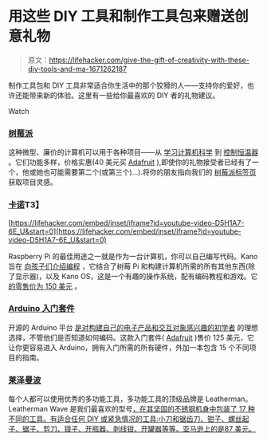 # 用这些 DIY 工具和制作工具包来赠送创意礼物

> 原文：<https://lifehacker.com/give-the-gift-of-creativity-with-these-diy-tools-and-ma-1671262187>

制作工具包和 DIY 工具非常适合你生活中的那个狡猾的人——支持你的爱好，也许还能带来新的体验。这里有一些给你最喜欢的 DIY 者的礼物建议。

Watch

### [树莓派](http://www.raspberrypi.org/)

这种微型、廉价的计算机可以用于各种项目——从 [学习计算机科学](https://lifehacker.com/the-raspberry-pi-education-manual-teaches-you-basic-com-5972500) 到 [控制恒温器](http://lifehacker.com/build-a-web-connected-thermostat-with-a-raspberry-pi-an-1670379446) 。它们功能多样，价格实惠(40 美元买 [Adafruit](http://www.adafruit.com/products/1914?gclid=CjwKEAiAqrqkBRCep-rKnt_r_lkSJAArVUBcusnUpD3ESNM5luOiR8yDcQR-O3SI5AMo3mDmZ9xchRoCX5Tw_wcB) ),即使你的礼物接受者已经有了一个，他或她也可能需要第二个(或第三个)...).将你的朋友指向我们的 [树莓派标签页](http://lifehacker.com/tag/raspberry-pi) 获取项目灵感。

### [卡诺](http://www.kano.me/)T3】

 [https://lifehacker.com/embed/inset/iframe?id=youtube-video-D5H1A7-6E_U&start=0](https://lifehacker.com/embed/inset/iframe?id=youtube-video-D5H1A7-6E_U&start=0) 

Raspberry Pi 的最佳用途之一就是作为一台计算机，你可以自己编写代码。Kano 旨在 [向孩子们介绍编程](https://lifehacker.com/the-kano-kit-teaches-kids-to-build-computers-and-learn-1643364469) ，它结合了树莓 Pi 和构建计算机所需的所有其他东西(除了显示器)，以及 Kano OS，这是一个有趣的操作系统，配有编码教程和游戏。它 [的零售价为 150 美元](http://us.kano.me/) 。

### [Arduino 入门套件](http://www.adafruit.com/products/1078?gclid=CLKPv97i27MCFQVgMgodUVoABg)

开源的 Arduino 平台 [是对构建自己的电子产品和交互对象感兴趣的初学者](https://lifehacker.com/how-to-start-making-your-own-electronics-with-arduino-a-5875365) 的理想选择，不管他们是否知道如何编码。这款入门套件( [Adafruit](http://www.adafruit.com/products/1078?gclid=CLKPv97i27MCFQVgMgodUVoABg) )售价 125 美元，它让你更容易进入 Arduino，拥有入门所需的所有硬件，外加一本包含 15 个不同项目的指南。

### [莱泽曼波](http://www.leatherman.com/10.html)

每个人都可以使用优秀的多功能工具，多功能工具的顶级品牌是 Leatherman。Leatherman Wave 是我们最喜欢的型号[，在其坚固的不锈钢机身中包装了 17 种不同的工具。有适合任何 DIY 或紧急情况的工具:小刀和锯齿刀、钳子、螺丝起子、锯子、剪刀、钳子、开瓶器、剥线钳、开罐器等等。亚马逊上的是87 美元。](http://lifehacker.com/five-best-multitools-512033104)